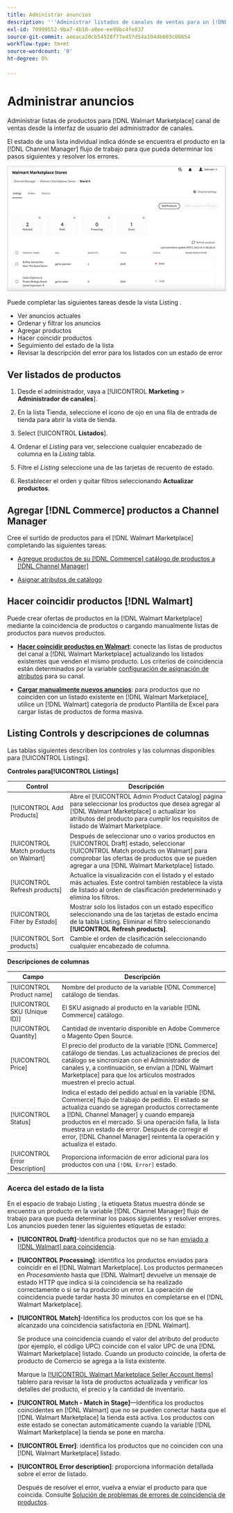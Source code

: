```yaml
---
title: Administrar anuncios
description: '''Administrar listados de canales de ventas para un [!DNL Commerce] almacenar con el administrador de canales para Adobe Commerce y Magento Open Source."'
exl-id: 70999552-9ba7-4b10-a8ee-ee99bc4fe837
source-git-commit: aeeaca20cb54528f77e457d54a194d6603c08654
workflow-type: tm+mt
source-wordcount: '0'
ht-degree: 0%

---
```


# Administrar anuncios

Administrar listas de productos para [!DNL Walmart Marketplace] canal de ventas desde la interfaz de usuario del administrador de canales.

El estado de una lista individual indica dónde se encuentra el producto en la [!DNL Channel Manager] flujo de trabajo para que pueda determinar los pasos siguientes y resolver los errores.

![Página Listados de un canal de ventas conectado](assets/listings-dashboard-view.png)

Puede completar las siguientes tareas desde la vista Listing .

* Ver anuncios actuales
* Ordenar y filtrar los anuncios
* Agregar productos
* Hacer coincidir productos
* Seguimiento del estado de la lista
* Revisar la descripción del error para los listados con un estado de error

## Ver listados de productos

1. Desde el administrador, vaya a [!UICONTROL **Marketing** > **Administrador de canales**].

1. En la lista Tienda, seleccione el icono de ojo en una fila de entrada de tienda para abrir la vista de tienda.

1. Select [!UICONTROL **Listados**].

1. Ordenar el *Listing* para ver, seleccione cualquier encabezado de columna en la *Listing* tabla.

1. Filtre el *Listing* seleccione una de las tarjetas de recuento de estado.

1. Restablecer el orden y quitar filtros seleccionando **Actualizar productos**.

## Agregar [!DNL Commerce] productos a Channel Manager

Cree el surtido de productos para el [!DNL Walmart Marketplace] completando las siguientes tareas:

* [Agregue productos de su [!DNL Commerce] catálogo de productos a [!DNL Channel Manager]](add-products-to-channel-store.md)

* [Asignar atributos de catálogo](map-catalog-attributes.md#configure-product-attribute-settings)

## Hacer coincidir productos [!DNL Walmart]

Puede crear ofertas de productos en la [!DNL Walmart Marketplace] mediante la coincidencia de productos o cargando manualmente listas de productos para nuevos productos.

* **[Hacer coincidir productos en Walmart](connect-listings-to-marketplace.md)**: conecte las listas de productos del canal a [!DNL Walmart Marketplace] actualizando los listados existentes que venden el mismo producto. Los criterios de coincidencia están determinados por la variable [configuración de asignación de atributos](map-catalog-attributes.md) para su canal.

* **[Cargar manualmente nuevos anuncios](connect-listings-to-marketplace.md#upload-new-product-listings)**: para productos que no coinciden con un listado existente en [!DNL Walmart Marketplace], utilice un [!DNL Walmart] categoría de producto Plantilla de Excel para cargar listas de productos de forma masiva.

## Listing Controls y descripciones de columnas

Las tablas siguientes describen los controles y las columnas disponibles para [!UICONTROL Listings].

**Controles para[!UICONTROL Listings]**

| **Control** | **Descripción** |
|----------------------------------------|-------------------------------------------------------------------------------------------------------------------------------------------------------------------------------------------------------------------|
| [!UICONTROL Add Products] | Abre el [!UICONTROL Admin Product Catalog] página para seleccionar los productos que desea agregar al [!DNL Walmart Marketplace] o actualizar los atributos del producto para cumplir los requisitos de listado de Walmart Marketplace. |
| [!UICONTROL Match products on Walmart] | Después de seleccionar uno o varios productos en [!UICONTROL Draft] estado, seleccionar [!UICONTROL Match products on Walmart] para comprobar las ofertas de productos que se pueden agregar a una [!DNL Walmart Marketplace] listado. |
| [!UICONTROL Refresh products] | Actualice la visualización con el listado y el estado más actuales. Este control también restablece la vista de listado al orden de clasificación predeterminado y elimina los filtros. |
| [!UICONTROL Filter by *Estado*] | Mostrar solo los listados con un estado específico seleccionando una de las tarjetas de estado encima de la tabla Listing. Eliminar el filtro seleccionando **[!UICONTROL Refresh products]**. |
| [!UICONTROL Sort products] | Cambie el orden de clasificación seleccionando cualquier encabezado de columna. |


**Descripciones de columnas**

| **Campo** | **Descripción** |
|--------------------------------|-------------------------------------------------------------------------------------------------------------------------------------------------------------------------------------------------------------------------------------------------------------------------------------------------------------------------------------------------------------------|
| [!UICONTROL Product name] | Nombre del producto de la variable [!DNL Commerce] catálogo de tiendas. |
| [!UICONTROL SKU (Unique ID)] | El SKU asignado al producto en la variable [!DNL Commerce] catálogo. |
| [!UICONTROL  Quantity] | Cantidad de inventario disponible en Adobe Commerce o Magento Open Source. |
| [!UICONTROL Price] | El precio del producto de la variable [!DNL Commerce] catálogo de tiendas. Las actualizaciones de precios del catálogo se sincronizan con el Administrador de canales y, a continuación, se envían a [!DNL Walmart Marketplace]  para que los artículos mostrados muestren el precio actual. |
| [!UICONTROL Status] | Indica el estado del pedido actual en la variable [!DNL Commerce] flujo de trabajo de pedido. El estado se actualiza cuando se agregan productos correctamente a [!DNL Channel Manager] y cuando empareja productos en el mercado. Si una operación falla, la lista muestra un estado de error. Después de corregir el error, [!DNL Channel Manager] reintenta la operación y actualiza el estado. |
| [!UICONTROL Error Description] | Proporciona información de error adicional para los productos con una `[!DNL Error]` estado. |

### Acerca del estado de la lista

En el espacio de trabajo Listing , la etiqueta Status muestra dónde se encuentra un producto en la variable [!DNL Channel Manager] flujo de trabajo para que pueda determinar los pasos siguientes y resolver errores. Los anuncios pueden tener las siguientes etiquetas de estado:

* **[!UICONTROL Draft]**-Identifica productos que no se han [enviado a [!DNL Walmart] para coincidencia](connect-listings-to-marketplace.md#match-products).

* **[!UICONTROL Processing]**: identifica los productos enviados para coincidir en el [!DNL Walmart Marketplace]. Los productos permanecen en *Procesamiento* hasta que [!DNL Walmart] devuelve un mensaje de estado HTTP que indica si la coincidencia se ha realizado correctamente o si se ha producido un error. La operación de coincidencia puede tardar hasta 30 minutos en completarse en el [!DNL Walmart Marketplace].

* **[!UICONTROL Match]**-Identifica los productos con los que se ha alcanzado una coincidencia satisfactoria en [!DNL Walmart].

   Se produce una coincidencia cuando el valor del atributo del producto (por ejemplo, el código UPC) coincide con el valor UPC de una [!DNL Walmart Marketplace] listado. Cuando un producto coincide, la oferta de producto de Comercio se agrega a la lista existente.

   Marque la [[!UICONTROL Walmart Marketplace Seller Account Items]](https://seller.walmart.com/items-and-inventory/manage-items) tablero para revisar la lista de productos actualizada y verificar los detalles del producto, el precio y la cantidad de inventario.

* **[!UICONTROL Match - Match in Stage]**—Identifica los productos coincidentes en [!DNL Walmart] que no se pueden conectar hasta que el [!DNL Walmart Marketplace] la tienda está activa. Los productos con este estado se conectan automáticamente cuando la variable [!DNL Walmart Marketplace] la tienda se pone en marcha.

* **[!UICONTROL Error]**: identifica los productos que no coinciden con una [!DNL Walmart Marketplace] listado.

* **[!UICONTROL Error description]**: proporciona información detallada sobre el error de listado.

   Después de resolver el error, vuelva a enviar el producto para que coincida. Consulte [Solución de problemas de errores de coincidencia de productos](connect-listings-to-marketplace.md#troubleshoot-product-match-errors).
